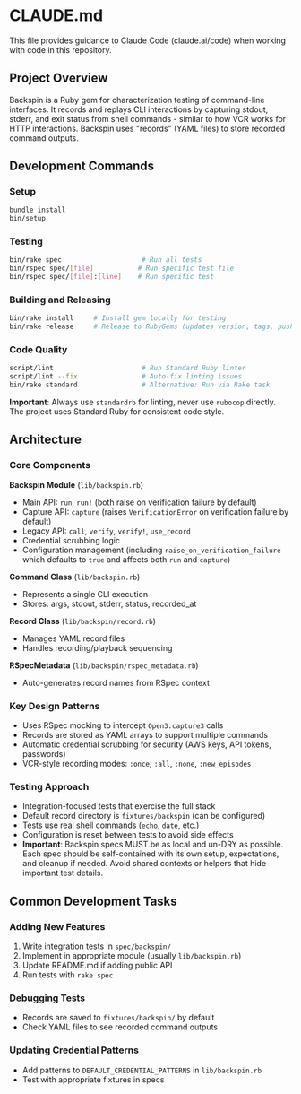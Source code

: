 # CLAUDE.md

This file provides guidance to Claude Code (claude.ai/code) when working with code in this repository.

## Project Overview

Backspin is a Ruby gem for characterization testing of command-line interfaces. It records and replays CLI interactions by capturing stdout, stderr, and exit status from shell commands - similar to how VCR works for HTTP interactions. Backspin uses "records" (YAML files) to store recorded command outputs.

## Development Commands

### Setup
```bash
bundle install
bin/setup
```

### Testing
```bash
bin/rake spec                    # Run all tests
bin/rspec spec/[file]           # Run specific test file
bin/rspec spec/[file]:[line]    # Run specific test
```

### Building and Releasing
```bash
bin/rake install     # Install gem locally for testing
bin/rake release     # Release to RubyGems (updates version, tags, pushes)
```

### Code Quality
```bash
script/lint                      # Run Standard Ruby linter
script/lint --fix                # Auto-fix linting issues
bin/rake standard                # Alternative: Run via Rake task
```

**Important**: Always use `standardrb` for linting, never use `rubocop` directly. The project uses Standard Ruby for consistent code style.

## Architecture

### Core Components

**Backspin Module** (`lib/backspin.rb`)
- Main API: `run`, `run!` (both raise on verification failure by default)
- Capture API: `capture` (raises `VerificationError` on verification failure by default)
- Legacy API: `call`, `verify`, `verify!`, `use_record`
- Credential scrubbing logic
- Configuration management (including `raise_on_verification_failure` which defaults to `true` and affects both `run` and `capture`)

**Command Class** (`lib/backspin.rb`)
- Represents a single CLI execution
- Stores: args, stdout, stderr, status, recorded_at

**Record Class** (`lib/backspin/record.rb`)
- Manages YAML record files
- Handles recording/playback sequencing

**RSpecMetadata** (`lib/backspin/rspec_metadata.rb`)
- Auto-generates record names from RSpec context

### Key Design Patterns

- Uses RSpec mocking to intercept `Open3.capture3` calls
- Records are stored as YAML arrays to support multiple commands
- Automatic credential scrubbing for security (AWS keys, API tokens, passwords)
- VCR-style recording modes: `:once`, `:all`, `:none`, `:new_episodes`

### Testing Approach

- Integration-focused tests that exercise the full stack
- Default record directory is `fixtures/backspin` (can be configured)
- Tests use real shell commands (`echo`, `date`, etc.)
- Configuration is reset between tests to avoid side effects
- **Important**: Backspin specs MUST be as local and un-DRY as possible. Each spec should be self-contained with its own setup, expectations, and cleanup if needed. Avoid shared contexts or helpers that hide important test details.

## Common Development Tasks

### Adding New Features
1. Write integration tests in `spec/backspin/`
2. Implement in appropriate module (usually `lib/backspin.rb`)
3. Update README.md if adding public API
4. Run tests with `rake spec`

### Debugging Tests
- Records are saved to `fixtures/backspin/` by default
- Check YAML files to see recorded command outputs

### Updating Credential Patterns
- Add patterns to `DEFAULT_CREDENTIAL_PATTERNS` in `lib/backspin.rb`
- Test with appropriate fixtures in specs